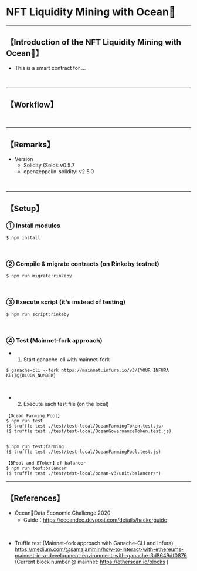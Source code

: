# NFT Liquidity Mining with Ocean🦑

***
## 【Introduction of the NFT Liquidity Mining with Ocean🦑】
- This is a smart contract for ...

&nbsp;

***

## 【Workflow】

&nbsp;

***

## 【Remarks】
- Version
  - Solidity (Solc): v0.5.7
  - openzeppelin-solidity: v2.5.0

&nbsp;

***

## 【Setup】
### ① Install modules
```
$ npm install
```

<br>

### ② Compile & migrate contracts (on Rinkeby testnet)
```
$ npm run migrate:rinkeby
```

<br>

### ③ Execute script (it's instead of testing)
```
$ npm run script:rinkeby
```

<br>

### ④ Test (Mainnet-fork approach)
- 1. Start ganache-cli with mainnet-fork
```
$ ganache-cli --fork https://mainnet.infura.io/v3/{YOUR INFURA KEY}@{BLOCK_NUMBER}
```

&nbsp;

- 2. Execute each test file (on the local)
```
【Ocean Farming Pool】
$ npm run test
($ truffle test ./test/test-local/OceanFarmingToken.test.js)
($ truffle test ./test/test-local/OceanGovernanceToken.test.js)


$ npm run test:farming
($ truffle test ./test/test-local/OceanFarmingPool.test.js)
```
```
【BPool and BToken】of balancer
$ npm run test:balancer
($ truffle test ./test/test-local/ocean-v3/unit/balancer/*)
```




***

## 【References】
- Ocean🦑Data Economic Challenge 2020
  - Guide：https://oceandec.devpost.com/details/hackerguide

<br>

- Truffle test (Mainnet-fork approach with Ganache-CLI and Infura)  
https://medium.com/@samajammin/how-to-interact-with-ethereums-mainnet-in-a-development-environment-with-ganache-3d8649df0876  
(Current block number @ mainnet: https://etherscan.io/blocks )  
